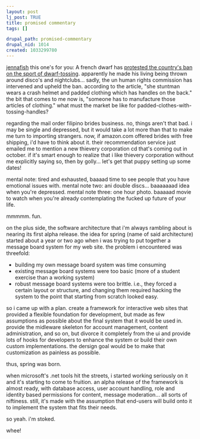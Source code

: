 ```yaml
--- 
layout: post
lj_post: TRUE
title: promised commentary
tags: []

drupal_path: promised-commentary
drupal_nid: 1014
created: 1033299780
---
```

<lj-cut text="run away! run away!">

<a href="http://jennafish.livejournal.com">jennafish</a> this one's for you: A french dwarf has <A HREF="http://news.bbc.co.uk/2/hi/europe/2285348.stm">protested the country's ban on the sport of dwarf-tossing</A>. apparently he made his living being thrown around disco's and nightclubs... sadly, the un human rights commission has intervened and upheld the ban. according to the article, "she stuntman wears a crash helmet and padded clothing which has handles on the back." the bit that comes to me now is, "someone has to manufacture those articles of clothing." what must the market be like for padded-clothes-with-tossing-handles?

regarding the mail order filipino brides business. no, things aren't that bad. i may be single and depressed, but it would take a lot more than that to make me turn to importing strangers. now, if amazon.com offered brides with free shipping, i'd have to think about it. their recommendation service just emailed me to mention a new thievery corporation cd that's coming out in october. if it's smart enough to realize that i like thievery corporation without me explicitly saying so, then by golly... let's get that puppy setting up some dates!

mental note: tired and exhausted, baaaad time to see people that you have emotional issues with. mental note two: ani double discs... baaaaaaad idea when you're depressed. mental note three: one hour photo. baaaaad movie to watch when you're already contemplating the fucked up future of your life.

mmmmm. fun.

on the plus side, the software architecture that i'm always rambling about is nearing its first alpha release. the idea for spring (name of said architecture) started about a year or two ago when i was trying to put together a message board system for my web site. the problem i encountered was threefold:

<ul>
<li>building my own message board system was time consuming</li>
<li>existing message board systems were too basic (more of a student exercise than a working system)</li>
<li>robust message board systems were too brittle. i.e., they forced a certain layout or structure, and changing them required hacking the system to the point that starting from scratch looked easy.
</ul>

so i came up with a plan. create a framework for interactive web sites that provided a flexible foundation for development, but made as few assumptions as possible about the final system that it would be used in. provide the midleware skeleton for account management, content administration, and so on, but divorce it completely from the ui and provide lots of hooks for developers to enhance the system or build their own custom implementations. the dersign goal would be to make that customization as painless as possible.

thus, spring was born.

when microsoft's .net tools hit the streets, i started working seriously on it and it's starting to come to fruition. an alpha release of the framework is almost ready, with database access, user account handling, role and identity based permissions for content, message moderation... all sorts of niftiness. still, it's made with the assumption that end-users will build onto it to implement the system that fits their needs.

so yeah. i'm stoked.

whee!
